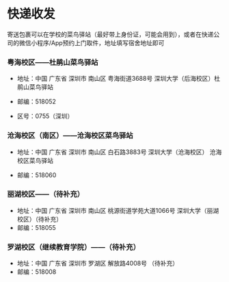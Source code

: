 # 快递收发

寄送包裹可以在学校的菜鸟驿站（最好带上身份证，可能会用到），或者在快递公司的微信小程序/App预约上门取件，地址填写宿舍地址即可

### 粤海校区——杜鹃山菜鸟驿站

* 地址：中国 广东省 深圳市 南山区 粤海街道3688号 深圳大学（后海校区）杜鹃山菜鸟驿站

* 邮编：518052 

* 区号：0755（深圳）

  

### 沧海校区（南区）——沧海校区菜鸟驿站

* 地址：中国 广东省 深圳市 南山区 白石路3883号 深圳大学（沧海校区） 沧海校区菜鸟驿站

* 邮编：518060 

  

### 丽湖校区——（待补充）

* 地址：中国 广东省 深圳市 南山区 桃源街道学苑大道1066号 深圳大学（丽湖校区）（待补充）
* 邮编：518055 



### 罗湖校区（继续教育学院）——（待补充）

* 地址：中国 广东省 深圳市 罗湖区 解放路4008号 （待补充）
* 邮编：518008 